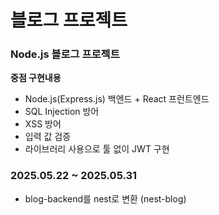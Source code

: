 # 블로그 프로젝트
### Node.js 블로그 프로젝트
**중점 구현내용**
- Node.js(Express.js) 백엔드 + React 프런트엔드
- SQL Injection 방어
- XSS 방어
- 입력 값 검증
- 라이브러리 사용으로 툴 없이 JWT 구현

### 2025.05.22 ~ 2025.05.31
- blog-backend를 nest로 변환 (nest-blog)
